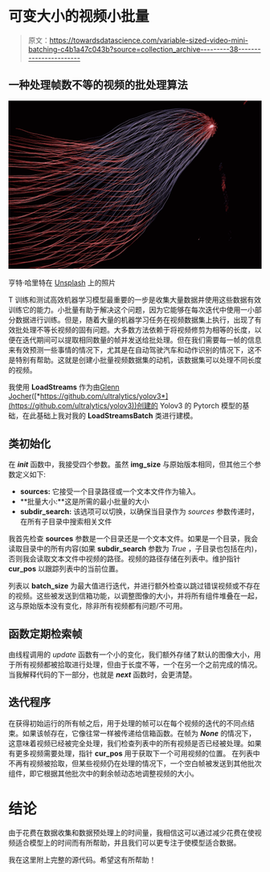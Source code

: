 # 可变大小的视频小批量

> 原文：<https://towardsdatascience.com/variable-sized-video-mini-batching-c4b1a47c043b?source=collection_archive---------38----------------------->

## 一种处理帧数不等的视频的批处理算法

![](img/0c9688d38cc17e289debea84eef2f289.png)

亨特·哈里特在 [Unsplash](https://unsplash.com?utm_source=medium&utm_medium=referral) 上的照片

T 训练和测试高效机器学习模型最重要的一步是收集大量数据并使用这些数据有效训练它的能力。小批量有助于解决这个问题，因为它能够在每次迭代中使用一小部分数据进行训练。但是，随着大量的机器学习任务在视频数据集上执行，出现了有效批处理不等长视频的固有问题。大多数方法依赖于将视频修剪为相等的长度，以便在迭代期间可以提取相同数量的帧并发送给批处理。但在我们需要每一帧的信息来有效预测一些事情的情况下，尤其是在自动驾驶汽车和动作识别的情况下，这不是特别有帮助。这就是创建小批量视频数据集的动机，该数据集可以处理不同长度的视频。

我使用 **LoadStreams** 作为由[Glenn Jocher](https://medium.com/u/f9a2a698dab8?source=post_page-----c4b1a47c043b--------------------------------)([*https://github.com/ultralytics/yolov3*](https://github.com/ultralytics/yolov3))创建的 Yolov3 的 Pytorch 模型的基础，在此基础上我对我的 **LoadStreamsBatch** 类进行建模。

## 类初始化

在 *__init__* 函数中，我接受四个参数。虽然 **img_size** 与原始版本相同，但其他三个参数定义如下:

*   **sources:** 它接受一个目录路径或一个文本文件作为输入。
*   **批量大小:**这是所需的最小批量的大小
*   **subdir_search:** 该选项可以切换，以确保当目录作为 *sources* 参数传递时，在所有子目录中搜索相关文件

我首先检查 **sources** 参数是一个目录还是一个文本文件。如果是一个目录，我会读取目录中的所有内容(如果 **subdir_search** 参数为 *True* ，子目录也包括在内)，否则我会读取文本文件中视频的路径。视频的路径存储在列表中。维护指针 **cur_pos** 以跟踪列表中的当前位置。

列表以 **batch_size** 为最大值进行迭代，并进行额外检查以跳过错误视频或不存在的视频。这些被发送到信箱功能，以调整图像的大小，并将所有组件堆叠在一起，这与原始版本没有变化，除非所有视频都有问题/不可用。

## 函数定期检索帧

由线程调用的 *update* 函数有一个小的变化，我们额外存储了默认的图像大小，用于所有视频都被拾取进行处理，但由于长度不等，一个在另一个之前完成的情况。当我解释代码的下一部分，也就是 *__next__* 函数时，会更清楚。

## 迭代程序

在获得初始运行的所有帧之后，用于处理的帧可以在每个视频的迭代的不同点结束。如果该帧存在，它像往常一样被传递给信箱函数。在帧为 ***None*** 的情况下，这意味着视频已经被完全处理，我们检查列表中的所有视频是否已经被处理。如果有更多视频需要处理，指针 **cur_pos** 用于获取下一个可用视频的位置。
在列表中不再有视频被拾取，但某些视频仍在处理的情况下，一个空白帧被发送到其他批次组件，即它根据其他批次中的剩余帧动态地调整视频的大小。

# 结论

由于花费在数据收集和数据预处理上的时间量，我相信这可以通过减少花费在使视频适合模型上的时间而有所帮助，并且我们可以更专注于使模型适合数据。

我在这里附上完整的源代码。希望这有所帮助！